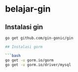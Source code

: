 # belajar-gin

## Instalasi gin 
 ```bash
go get github.com/gin-gonic/gin

## Instalasi gorm

 ```bash
go get -u gorm.io/gorm
go get -u gorm.io/driver/mysql